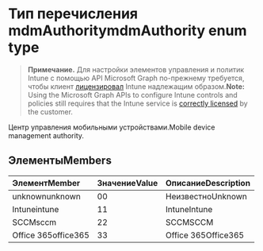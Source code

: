 # <a name="mdmauthority-enum-type"></a><span data-ttu-id="f9870-101">Тип перечисления mdmAuthority</span><span class="sxs-lookup"><span data-stu-id="f9870-101">mdmAuthority enum type</span></span>

> <span data-ttu-id="f9870-102">**Примечание.** Для настройки элементов управления и политик Intune с помощью API Microsoft Graph по-прежнему требуется, чтобы клиент [лицензировал](https://go.microsoft.com/fwlink/?linkid=839381) Intune надлежащим образом.</span><span class="sxs-lookup"><span data-stu-id="f9870-102">**Note:** Using the Microsoft Graph APIs to configure Intune controls and policies still requires that the Intune service is [correctly licensed](https://go.microsoft.com/fwlink/?linkid=839381) by the customer.</span></span>

<span data-ttu-id="f9870-103">Центр управления мобильными устройствами.</span><span class="sxs-lookup"><span data-stu-id="f9870-103">Mobile device management authority.</span></span>
## <a name="members"></a><span data-ttu-id="f9870-104">Элементы</span><span class="sxs-lookup"><span data-stu-id="f9870-104">Members</span></span>
|<span data-ttu-id="f9870-105">Элемент</span><span class="sxs-lookup"><span data-stu-id="f9870-105">Member</span></span>|<span data-ttu-id="f9870-106">Значение</span><span class="sxs-lookup"><span data-stu-id="f9870-106">Value</span></span>|<span data-ttu-id="f9870-107">Описание</span><span class="sxs-lookup"><span data-stu-id="f9870-107">Description</span></span>|
|:---|:---|:---|
|<span data-ttu-id="f9870-108">unknown</span><span class="sxs-lookup"><span data-stu-id="f9870-108">unknown</span></span>|<span data-ttu-id="f9870-109">0</span><span class="sxs-lookup"><span data-stu-id="f9870-109">0</span></span>|<span data-ttu-id="f9870-110">Неизвестно</span><span class="sxs-lookup"><span data-stu-id="f9870-110">Unknown</span></span>|
|<span data-ttu-id="f9870-111">Intune</span><span class="sxs-lookup"><span data-stu-id="f9870-111">intune</span></span>|<span data-ttu-id="f9870-112">1</span><span class="sxs-lookup"><span data-stu-id="f9870-112">1</span></span>|<span data-ttu-id="f9870-113">Intune</span><span class="sxs-lookup"><span data-stu-id="f9870-113">Intune</span></span>|
|<span data-ttu-id="f9870-114">SCCM</span><span class="sxs-lookup"><span data-stu-id="f9870-114">sccm</span></span>|<span data-ttu-id="f9870-115">2</span><span class="sxs-lookup"><span data-stu-id="f9870-115">2</span></span>|<span data-ttu-id="f9870-116">SCCM</span><span class="sxs-lookup"><span data-stu-id="f9870-116">SCCM</span></span>|
|<span data-ttu-id="f9870-117">Office 365</span><span class="sxs-lookup"><span data-stu-id="f9870-117">office365</span></span>|<span data-ttu-id="f9870-118">3</span><span class="sxs-lookup"><span data-stu-id="f9870-118">3</span></span>|<span data-ttu-id="f9870-119">Office 365</span><span class="sxs-lookup"><span data-stu-id="f9870-119">Office365</span></span>|



